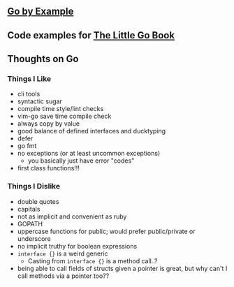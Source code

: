 ## [Go by Example](https://gobyexample.com/)

## Code examples for [The Little Go Book](http://openmymind.net/assets/go/go.pdf)

## Thoughts on Go

### Things I Like
- cli tools
- syntactic sugar
- compile time style/lint checks
- vim-go save time compile check
- always copy by value
- good balance of defined interfaces and ducktyping
- defer
- go fmt
- no exceptions (or at least uncommon exceptions)
  - you basically just have error "codes"
- first class functions!!!

### Things I Dislike
- double quotes
- capitals
- not as implicit and convenient as ruby
- GOPATH
- uppercase functions for public; would prefer public/private or underscore
- no implicit truthy for boolean expressions
- `interface {}` is a weird generic
  - Casting from `interface {}` is a method call..?
- being able to call fields of structs given a pointer is great, but why can't I call methods via a pointer too??
